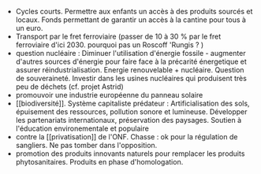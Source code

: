 - Cycles courts. Permettre aux enfants un accès à des produits sourcés et locaux.  Fonds permettant de garantir un accès à la cantine pour tous à un euro.
- Transport par le fret ferroviaire (passer de 10 à 30 %  par le fret ferroviaire d'ici 2030. pourquoi pas un Roscoff 'Rungis  ? )
- question nucléaire  :  Diminuer l'utilisation d'énergie fossile - augmenter d'autres sources d'énergie pour faire face à la précarité énergetique et assurer réindustrialisation. Energie renouvelable + nucléaire. Question de souveraineté. Investir dans les usines nucléaires qui produisent très peu de déchets (cf. projet Astrid)
- promouvoir une industrie européenne du panneau solaire
- [[biodiversité]]. Système capitaliste prédateur  :  Artificialisation des sols, épuisement des ressources, pollution sonore et lumineuse. Développer les partenariats internationaux, préservation des paysages. Soutien à l'éducation environementale et populaire
- contre la [[privatisation]] de l'ONF. Chasse  :   ok pour la régulation de sangliers. Ne pas tomber dans l'opposition.
- promotion des produits innovants naturels pour remplacer les produits phytosanitaires. Produits en phase d'homologation. 
